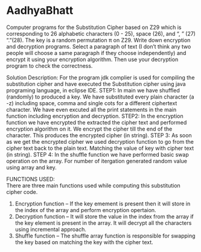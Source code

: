# AadhyaBhatt
Computer programs for the Substitution Cipher based on Z29 which is corresponding to 26 alphabetic characters (0 - 25), space (26), and “, ” (27) “.”(28). The key is a random permutation π on Z29. Write down encryption and decryption programs. Select a paragraph of text (I don’t think any two people will choose a same paragraph if they choose independently) and encrypt it using your encryption algorithm. Then use your decryption program to check the correctness. 

Solution Description: 
For the program  jdk complier is used for compiling the substitution cipher and have executed the Substitution cipher using java programing language, in eclipse IDE.
STEP1: In main we have  shuffled (randomly) to produced a key. We have substituted every plain character (a -z) including space, comma and single cots for a different ciphertext character. We have even excuted all the print statements in the main function including encryption and decryption.
STEP2: In the encryption function we have encrypted the extracted the cipher text and performed encryption algorithm on it. We encrypt the cipher till the end of the character. This produces the encrypted cipher (in string).
STEP 3: As soon as we get the encrypted cipher we used decryption function to go from the cipher text back to the plain text. Matching the value of key with cipher text (in string).
STEP 4: In the shuffle function we have performed basic swap operation on the array. For number of itergation generated random value using array and key.

FUNCTIONS USED:  
There are three main functions used while computing this substitution cipher code.
1.	Encryption function – If the key emement is present then it will store in the index of the array and perform encryption opertaion.
2.	Decryption function – It will store the value in the index from the array if the key element is present in the array. It will decrypt all the characters using incremental approach.
3.	Shuffle function – The shuffle array function is responsible for swapping the key based on matching the key with the cipher text.
